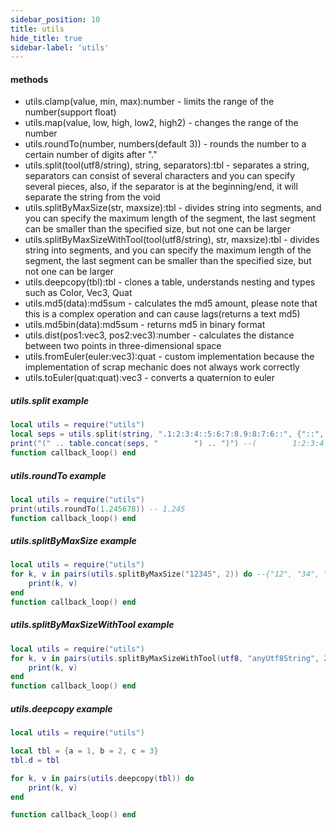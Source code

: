 ```yaml
---
sidebar_position: 10
title: utils
hide_title: true
sidebar-label: 'utils'
---
```


#### methods
* utils.clamp(value, min, max):number - limits the range of the number(support float)
* utils.map(value, low, high, low2, high2) - changes the range of the number
* utils.roundTo(number, numbers(default 3)) - rounds the number to a certain number of digits after "."
* utils.split(tool(utf8/string), string, separators):tbl - separates a string, separators can consist of several characters and you can specify several pieces, also, if the separator is at the beginning/end, it will separate the string from the void
* utils.splitByMaxSize(str, maxsize):tbl - divides string into segments, and you can specify the maximum length of the segment, the last segment can be smaller than the specified size, but not one can be larger
* utils.splitByMaxSizeWithTool(tool(utf8/string), str, maxsize):tbl - divides string into segments, and you can specify the maximum length of the segment, the last segment can be smaller than the specified size, but not one can be larger
* utils.deepcopy(tbl):tbl - clones a table, understands nesting and types such as Color, Vec3, Quat
* utils.md5(data):md5sum - calculates the md5 amount, please note that this is a complex operation and can cause lags(returns a text md5)
* utils.md5bin(data):md5sum - returns md5 in binary format
* utils.dist(pos1:vec3, pos2:vec3):number - calculates the distance between two points in three-dimensional space
* utils.fromEuler(euler:vec3):quat - custom implementation because the implementation of scrap mechanic does not always work correctly
* utils.toEuler(quat:quat):vec3 - converts a quaternion to euler

##### utils.split example
```lua
local utils = require("utils")
local seps = utils.split(string, ".1:2:3:4::5:6:7:8.9:8:7:6::", {"::", "."})
print("(" .. table.concat(seps, "        ") .. ")") --(        1:2:3:4        5:6:7:8        9:8:7:6        ) 
function callback_loop() end
```

##### utils.roundTo example
```lua
local utils = require("utils")
print(utils.roundTo(1.245678)) -- 1.245
function callback_loop() end
```

##### utils.splitByMaxSize example
```lua
local utils = require("utils")
for k, v in pairs(utils.splitByMaxSize("12345", 2)) do --{"12", "34", "5"}
    print(k, v) 
end
function callback_loop() end
```

##### utils.splitByMaxSizeWithTool example
```lua
local utils = require("utils")
for k, v in pairs(utils.splitByMaxSizeWithTool(utf8, "anyUtf8String", 2)) do --{"an", "yU", "tf", "8S", "tr", "in", "g"}
    print(k, v) 
end
function callback_loop() end
```

##### utils.deepcopy example
```lua
local utils = require("utils")

local tbl = {a = 1, b = 2, c = 3}
tbl.d = tbl

for k, v in pairs(utils.deepcopy(tbl)) do
    print(k, v) 
end

function callback_loop() end
```